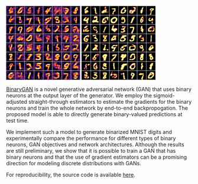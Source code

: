 <img src="figs/colored_dbn.png" alt="mlp_dbn_prob" width="200" height="200" style="margin-left:0 margin-right:20pt"/>
<img src="figs/colored_sbn.png" alt="mlp_sbn_prob" width="200" height="200" style="margin-left:0 margin-right:0"/>

[BinaryGAN](https://salu133445.github.io/binarygan) is a novel generative
adversarial network (GAN) that uses binary neurons at the output layer of the
generator. We employ the sigmoid-adjusted straight-through estimators to
estimate the gradients for the binary neurons and train the whole network by
end-to-end backpropogation. The proposed model is able to directly generate
binary-valued predictions at test time.

We implement such a model to generate binarized MNIST digits and experimentally
compare the performance for different types of binary neurons, GAN objectives
and network architectures. Although the results are still preliminary, we show
that it is possible to train a GAN that has binary neurons and that the use of
gradient estimators can be a promising direction for modeling discrete
distributions with GANs.

For reproducibility, the source code is available
[here](https://github.com/salu133445/binarygan).
